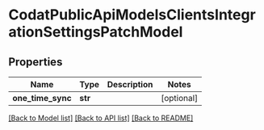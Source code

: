 # CodatPublicApiModelsClientsIntegrationSettingsPatchModel

## Properties
Name | Type | Description | Notes
------------ | ------------- | ------------- | -------------
**one_time_sync** | **str** |  | [optional] 

[[Back to Model list]](../README.md#documentation-for-models) [[Back to API list]](../README.md#documentation-for-api-endpoints) [[Back to README]](../README.md)

